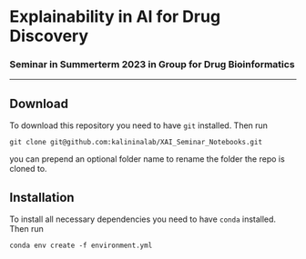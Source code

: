 # Explainability in AI for Drug Discovery

### Seminar in Summerterm 2023 in Group for Drug Bioinformatics

---

## Download

To download this repository you need to have ``git`` installed. Then run

````shell
git clone git@github.com:kalininalab/XAI_Seminar_Notebooks.git
````

you can prepend an optional folder name to rename the folder the repo is cloned to.

## Installation

To install all necessary dependencies you need to have ``conda`` installed. Then run

````shell
conda env create -f environment.yml
````

